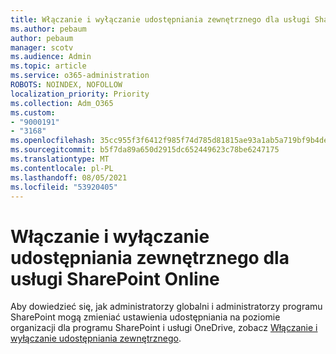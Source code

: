 ```yaml
---
title: Włączanie i wyłączanie udostępniania zewnętrznego dla usługi SharePoint Online
ms.author: pebaum
author: pebaum
manager: scotv
ms.audience: Admin
ms.topic: article
ms.service: o365-administration
ROBOTS: NOINDEX, NOFOLLOW
localization_priority: Priority
ms.collection: Adm_O365
ms.custom:
- "9000191"
- "3168"
ms.openlocfilehash: 35cc955f3f6412f985f74d785d81815ae93a1ab5a719bf9b4de9154c024a2979
ms.sourcegitcommit: b5f7da89a650d2915dc652449623c78be6247175
ms.translationtype: MT
ms.contentlocale: pl-PL
ms.lasthandoff: 08/05/2021
ms.locfileid: "53920405"
---
```

# <a name="turn-external-sharing-on-or-off-for-sharepoint-online"></a>Włączanie i wyłączanie udostępniania zewnętrznego dla usługi SharePoint Online

Aby dowiedzieć się, jak administratorzy globalni i administratorzy programu SharePoint mogą zmieniać ustawienia udostępniania na poziomie organizacji dla programu SharePoint i usługi OneDrive, zobacz [Włączanie i wyłączanie udostępniania zewnętrznego](https://docs.microsoft.com/sharepoint/turn-external-sharing-on-or-off).
